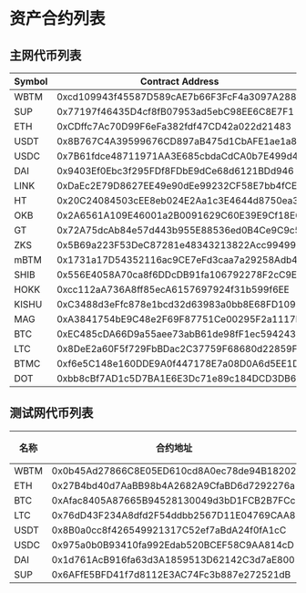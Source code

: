 # 资产合约列表

## 主网代币列表

| Symbol | Contract Address  | Decimals |
| ---- | ---- | ---- |
| WBTM | 0xcd109943f45587D589cAE7b66F3FcF4a3097A288 | 18  |
| SUP  | 0x77197f46435D4cf8fB07953ad5ebC98EE6C8E7F1 | 18  |
| ETH  | 0xCDffc7Ac70D99F6eFa382fdf47CD42a022d21483 | 18  |
| USDT | 0x8B767C4A39599676CD897aB475d1CbAFE1ae1a8d | 18  |
| USDC | 0x7B61fdce48711971AA3E685cbdaCdCA0b7E499d4 | 18  |
| DAI  | 0x9403Ef0Ebc3f295FDf8FDbE9dCe68d6121BDd946 | 18  |
| LINK  | 0xDaEc2E79D8627EE49e90dEe99232CF58E7bb4fCE | 18  |
| HT  | 0x20C24084503cEE8eb024E2Aa1c3E4644d8750ea3 | 18  |
| OKB  | 0x2A6561A109E46001a2B0091629C60E39E9Cf18E6 | 18  |
| GT  | 0x72A75dcAb84e57d443b955E88536ed0B4Ce9C9c5 | 18  |
| ZKS  | 0x5B69a223F53DeC87281e48343213822Acc994990 | 18  |
| mBTM  | 0x1731a17D54352116ac9CE7eFd3caa7a29258Adb4 | 18  |
| SHIB  | 0x556E4058A70ca8f6DDcDB91fa106792278F2cC9E | 18  |
| HOKK  | 0xcc112aA736A8ff85ecA6157697924f31b599f6EE | 18  |
| KISHU  | 0xC3488d3eFfc878e1bcd32d63983a0bb8E68FD109 | 18  |
| MAG  | 0xA3841754bE9C48e2F69F87751Ce00295F2a1117D | 18  |
| BTC  | 0xEC485cDA66D9a55aee73abB61de98fF1ec594243 | 18  |
| LTC  | 0x8DeE2a60F5f729FbBDac2C37759F68680d22859F | 18  |
| BTMC  | 0xf6e5C148e160DDE9A0f447178E7a08D0A6d5EE1D | 18  |
| DOT  | 0xbb8cBf7AD1c5D7BA1E6E3Dc71e89c184DCD3DB69 | 18  |


## 测试网代币列表

| 名称 | 合约地址  | 精度 |
| ---- | ---- | ---- |
| WBTM | 0x0b45Ad27866C8E05ED610cd8A0ec78de94B18202 | 18  |
| ETH  | 0x27B4bd40d7AaBB98b4A2682A9CfaBD6d7292276a | 18  |
| BTC  | 0xAfac8405A87665B94528130049d3bD1FCB2B7FCc | 18  |
| LTC  | 0x76dD43F234A8dfd2F54ddbb2567D11E04769CAA8 | 18  |
| USDT | 0x8B0a0cc8f426549921317C52ef7aBdA24f0fA1cC | 18  |
| USDC | 0x975a0b0B93410fa992Edab520BCEF58C9AA814cD | 18  |
| DAI  | 0x1d761AcB916fa63d3A1859513D62142C3d7aE800 | 18  |
| SUP  | 0x6AFfE5BFD41f7d8112E3AC74Fc3b887e272521dB | 18  |
